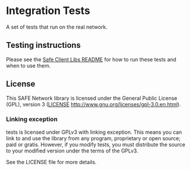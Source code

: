 # Integration Tests

A set of tests that run on the real network.

## Testing instructions

Please see the [Safe Client Libs README](../README.md) for how to run these tests and when to use them.

## License

This SAFE Network library is licensed under the General Public License (GPL), version 3 ([LICENSE](LICENSE) http://www.gnu.org/licenses/gpl-3.0.en.html).

### Linking exception

tests is licensed under GPLv3 with linking exception. This means you can link to and use the library from any program, proprietary or open source; paid or gratis. However, if you modify tests, you must distribute the source to your modified version under the terms of the GPLv3.

See the LICENSE file for more details.
